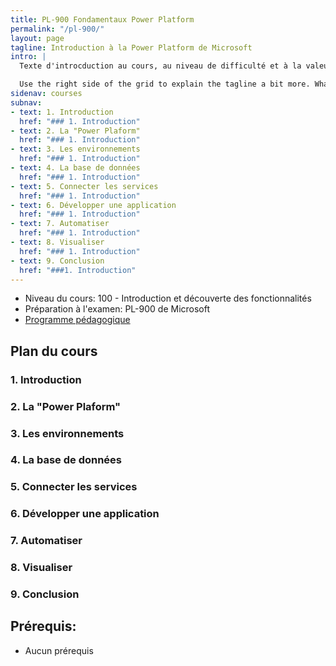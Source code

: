 ```yaml
---
title: PL-900 Fondamentaux Power Platform
permalink: "/pl-900/"
layout: page
tagline: Introduction à la Power Platform de Microsoft
intro: |
  Texte d'introcduction au cours, au niveau de difficulté et à la valeur du cours.

  Use the right side of the grid to explain the tagline a bit more. What are your goals? How do you do your work? Write in the present tense, and stay brief here. People who are interested can find details on internal pages.
sidenav: courses
subnav:
- text: 1. Introduction
  href: "### 1. Introduction"
- text: 2. La "Power Plaform"
  href: "### 1. Introduction"
- text: 3. Les environnements
  href: "### 1. Introduction"
- text: 4. La base de données
  href: "### 1. Introduction"
- text: 5. Connecter les services
  href: "### 1. Introduction"
- text: 6. Développer une application
  href: "### 1. Introduction"
- text: 7. Automatiser
  href: "### 1. Introduction"
- text: 8. Visualiser
  href: "### 1. Introduction"
- text: 9. Conclusion
  href: "###1. Introduction"
---
```


- Niveau du cours: 100 - Introduction et découverte des fonctionnalités
- Préparation à l'examen: PL-900 de Microsoft
- [Programme pédagogique](/pl-900/plan-pedagogique.html)

## Plan du cours
### 1. Introduction
### 2. La "Power Plaform"
### 3. Les environnements
### 4. La base de données
### 5. Connecter les services
### 6. Développer une application
### 7. Automatiser
### 8. Visualiser
### 9. Conclusion


## Prérequis:
- Aucun prérequis
